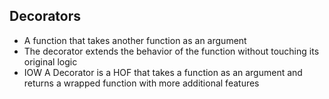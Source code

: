 ## Decorators
- A function that takes another function as an argument
- The decorator extends the behavior of the function without touching its original logic
- IOW A Decorator is a HOF that takes a function as an argument and returns a wrapped function with
	more additional features

